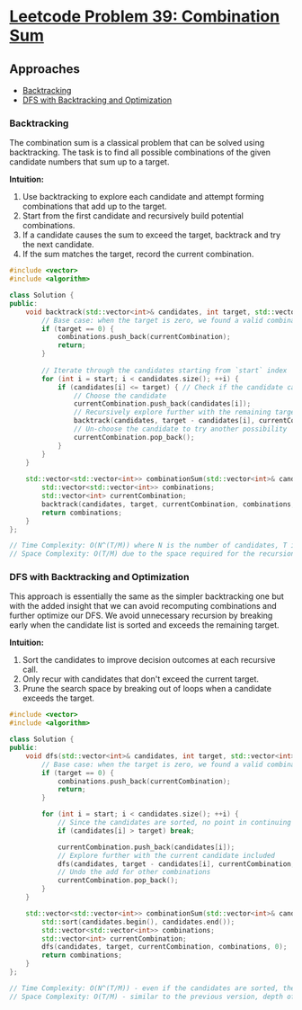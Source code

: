 # [Leetcode Problem 39: Combination Sum](https://leetcode.com/problems/combination-sum/)

## Approaches

- [Backtracking](#backtracking)
- [DFS with Backtracking and Optimization](#dfs-with-backtracking-and-optimization)


### Backtracking

The combination sum is a classical problem that can be solved using backtracking. The task is to find all possible combinations of the given candidate numbers that sum up to a target. 

**Intuition:**

1. Use backtracking to explore each candidate and attempt forming combinations that add up to the target.
2. Start from the first candidate and recursively build potential combinations.
3. If a candidate causes the sum to exceed the target, backtrack and try the next candidate.
4. If the sum matches the target, record the current combination.

```cpp
#include <vector>
#include <algorithm>

class Solution {
public:
    void backtrack(std::vector<int>& candidates, int target, std::vector<int>& currentCombination, std::vector<std::vector<int>>& combinations, int start) {
        // Base case: when the target is zero, we found a valid combination
        if (target == 0) {
            combinations.push_back(currentCombination);
            return;
        }
        
        // Iterate through the candidates starting from `start` index
        for (int i = start; i < candidates.size(); ++i) {
            if (candidates[i] <= target) { // Check if the candidate can be part of the solution
                // Choose the candidate
                currentCombination.push_back(candidates[i]);
                // Recursively explore further with the remaining target value
                backtrack(candidates, target - candidates[i], currentCombination, combinations, i);
                // Un-choose the candidate to try another possibility
                currentCombination.pop_back();
            }
        }
    }
    
    std::vector<std::vector<int>> combinationSum(std::vector<int>& candidates, int target) {
        std::vector<std::vector<int>> combinations;
        std::vector<int> currentCombination;
        backtrack(candidates, target, currentCombination, combinations, 0);
        return combinations;
    }
};

// Time Complexity: O(N^(T/M)) where N is the number of candidates, T is the target, and M is the smallest number in the candidates. 
// Space Complexity: O(T/M) due to the space required for the recursion (call stack).
```

### DFS with Backtracking and Optimization

This approach is essentially the same as the simpler backtracking one but with the added insight that we can avoid recomputing combinations and further optimize our DFS. We avoid unnecessary recursion by breaking early when the candidate list is sorted and exceeds the remaining target.

**Intuition:**

1. Sort the candidates to improve decision outcomes at each recursive call.
2. Only recur with candidates that don't exceed the current target.
3. Prune the search space by breaking out of loops when a candidate exceeds the target.

```cpp
#include <vector>
#include <algorithm>

class Solution {
public:
    void dfs(std::vector<int>& candidates, int target, std::vector<int>& currentCombination, std::vector<std::vector<int>>& combinations, int start) {
        // Base case: when the target is zero, we found a valid combination
        if (target == 0) {
            combinations.push_back(currentCombination);
            return;
        }

        for (int i = start; i < candidates.size(); ++i) {
            // Since the candidates are sorted, no point in continuing if current candidate exceeds the target
            if (candidates[i] > target) break;

            currentCombination.push_back(candidates[i]);
            // Explore further with the current candidate included
            dfs(candidates, target - candidates[i], currentCombination, combinations, i);
            // Undo the add for other combinations
            currentCombination.pop_back();
        }
    }

    std::vector<std::vector<int>> combinationSum(std::vector<int>& candidates, int target) {
        std::sort(candidates.begin(), candidates.end());
        std::vector<std::vector<int>> combinations;
        std::vector<int> currentCombination;
        dfs(candidates, target, currentCombination, combinations, 0);
        return combinations;
    }
};

// Time Complexity: O(N^(T/M)) - even if the candidates are sorted, the asymptotic complexity remains the same as the backtracking solution.
// Space Complexity: O(T/M) - similar to the previous version, depth of the recursion tree depends on the value of the target and smallest candidate.
```


